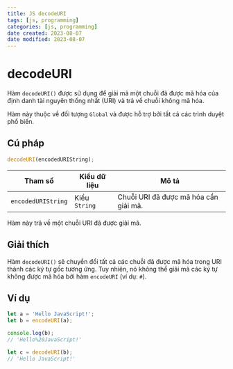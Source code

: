 ```yaml
---
title: JS decodeURI
tags: [js, programming]
categories: [js, programming]
date created: 2023-08-07
date modified: 2023-08-07
---
```


# decodeURI

Hàm `decodeURI()` được sử dụng để giải mã một chuỗi đã được mã hóa của định danh tài nguyên thống nhất (URI) và trả về chuỗi không mã hóa.

Hàm này thuộc về đối tượng `Global` và được hỗ trợ bởi tất cả các trình duyệt phổ biến.

## Cú pháp

```js
decodeURI(encodedURIString);
```

| Tham số               | Kiểu dữ liệu | Mô tả                                |
| --------------------- | ------------ | ----------------------------------- |
| `encodedURIString`    | Kiểu `String`| Chuỗi URI đã được mã hóa cần giải mã.|

Hàm này trả về một chuỗi URI đã được giải mã.

## Giải thích

Hàm `decodeURI()` sẽ chuyển đổi tất cả các chuỗi đã được mã hóa trong URI thành các ký tự gốc tương ứng. Tuy nhiên, nó không thể giải mã các ký tự không được mã hóa bởi hàm `encodeURI` (ví dụ: `#`).

## Ví dụ

```js
let a = 'Hello JavaScript!';
let b = encodeURI(a);

console.log(b);
// 'Hello%20JavaScript!'

let c = decodeURI(b);
// 'Hello JavaScript!'
```

